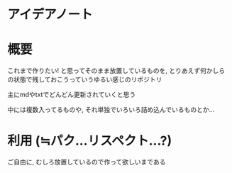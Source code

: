 # アイデアノート

# 概要
これまで作りたい! と思ってそのまま放置しているものを, とりあえず何かしらの状態で残しておこうっていうゆるい感じのリポジトリ

主にmdやtxtでどんどん更新されていくと思う

中には複数入ってるものや, それ単独でいろいろ詰め込んでいるものとか...

# 利用 (≒パク...リスペクト...?)
ご自由に, むしろ放置しているので作って欲しいまである
